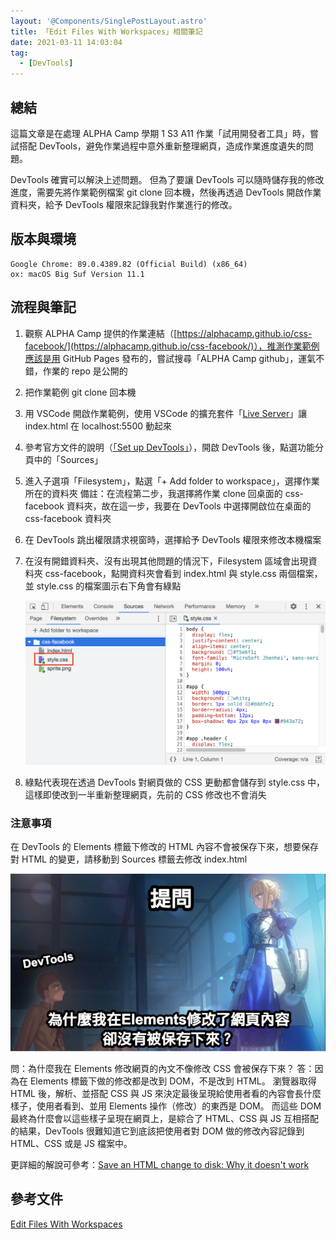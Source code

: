 ```yaml
---
layout: '@Components/SinglePostLayout.astro'
title: 「Edit Files With Workspaces」相關筆記
date: 2021-03-11 14:03:04
tag:
  - [DevTools]
---
```


## 總結

這篇文章是在處理 ALPHA Camp 學期 1 S3 A11 作業「試用開發者工具」時，嘗試搭配 DevTools，避免作業過程中意外重新整理網頁，造成作業進度遺失的問題。

DevTools 確實可以解決上述問題。
但為了要讓 DevTools 可以隨時儲存我的修改進度，需要先將作業範例檔案 git clone 回本機，然後再透過 DevTools 開啟作業資料夾，給予 DevTools 權限來記錄我對作業進行的修改。

## 版本與環境

```
Google Chrome: 89.0.4389.82 (Official Build) (x86_64)
ox: macOS Big Suf Version 11.1
```

## 流程與筆記

1. 觀察 ALPHA Camp 提供的作業連結（[https://alphacamp.github.io/css-facebook/](https://alphacamp.github.io/css-facebook/)），推測作業範例應該是用 GitHub Pages 發布的，嘗試搜尋「ALPHA Camp github」，運氣不錯，作業的 repo 是公開的
1. 把作業範例 git clone 回本機
1. 用 VSCode 開啟作業範例，使用 VSCode 的擴充套件「[Live Server](https://marketplace.visualstudio.com/items?itemName=ritwickdey.LiveServer)」讓 index.html 在 localhost:5500 動起來
1. 參考官方文件的說明（[「Set up DevTools」](https://developers.google.com/web/tools/chrome-devtools/workspaces#devtools)），開啟 DevTools 後，點選功能分頁中的「Sources」
1. 進入子選項「Filesystem」，點選「+ Add folder to workspace」，選擇作業所在的資料夾
   備註：在流程第二步，我選擇將作業 clone 回桌面的 css-facebook 資料夾，故在這一步，我要在 DevTools 中選擇開啟位在桌面的 css-facebook 資料夾
1. 在 DevTools 跳出權限請求視窗時，選擇給予 DevTools 權限來修改本機檔案
1. 在沒有開錯資料夾、沒有出現其他問題的情況下，Filesystem 區域會出現資料夾 css-facebook，點開資料夾會看到 index.html 與 style.css 兩個檔案，並 style.css 的檔案圖示右下角會有綠點

   ![demo](/2021/edit-files-with-workspaces/file-mapping-success.png)

1. 綠點代表現在透過 DevTools 對網頁做的 CSS 更動都會儲存到 style.css 中，這樣即使改到一半重新整理網頁，先前的 CSS 修改也不會消失

### 注意事項

在 DevTools 的 Elements 標籤下修改的 HTML 內容不會被保存下來，想要保存對 HTML 的變更，請移動到 Sources 標籤去修改 index.html

![demo](/2021/edit-files-with-workspaces/why-it-isnt-saved.png)

問：為什麼我在 Elements 修改網頁的內文不像修改 CSS 會被保存下來？
答：因為在 Elements 標籤下做的修改都是改到 DOM，不是改到 HTML。
瀏覽器取得 HTML 後，解析、並搭配 CSS 與 JS 來決定最後呈現給使用者看的內容會長什麼樣子，使用者看到、並用 Elements 操作（修改）的東西是 DOM。
而這些 DOM 最終為什麼會以這些樣子呈現在網頁上，是綜合了 HTML、CSS 與 JS 互相搭配的結果，DevTools 很難知道它到底該把使用者對 DOM 做的修改內容記錄到 HTML、CSS 或是 JS 檔案中。

更詳細的解說可參考：[Save an HTML change to disk: Why it doesn't work](https://developers.google.com/web/tools/chrome-devtools/workspaces#why)

## 參考文件

[Edit Files With Workspaces](https://developers.google.com/web/tools/chrome-devtools/workspaces)
